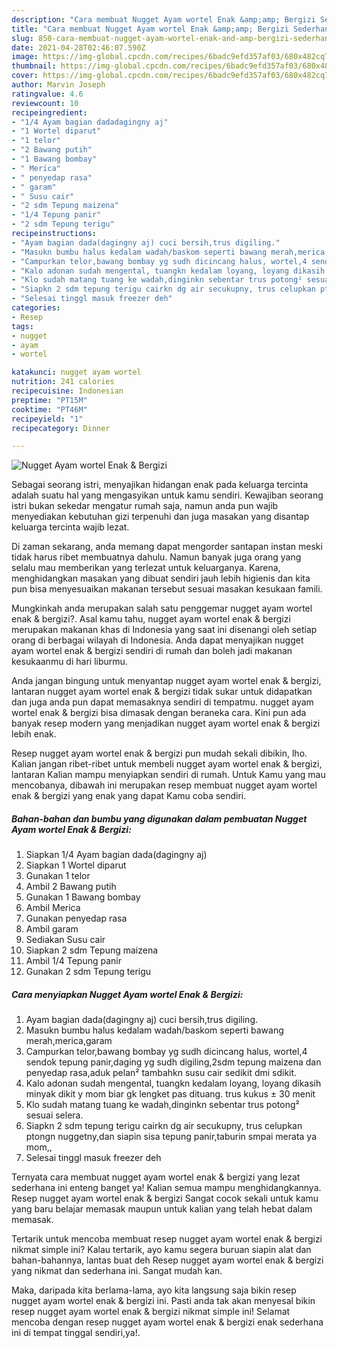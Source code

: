 ```yaml
---
description: "Cara membuat Nugget Ayam wortel Enak &amp;amp; Bergizi Sederhana Untuk Jualan"
title: "Cara membuat Nugget Ayam wortel Enak &amp;amp; Bergizi Sederhana Untuk Jualan"
slug: 850-cara-membuat-nugget-ayam-wortel-enak-and-amp-bergizi-sederhana-untuk-jualan
date: 2021-04-28T02:46:07.590Z
image: https://img-global.cpcdn.com/recipes/6badc9efd357af03/680x482cq70/nugget-ayam-wortel-enak-bergizi-foto-resep-utama.jpg
thumbnail: https://img-global.cpcdn.com/recipes/6badc9efd357af03/680x482cq70/nugget-ayam-wortel-enak-bergizi-foto-resep-utama.jpg
cover: https://img-global.cpcdn.com/recipes/6badc9efd357af03/680x482cq70/nugget-ayam-wortel-enak-bergizi-foto-resep-utama.jpg
author: Marvin Joseph
ratingvalue: 4.6
reviewcount: 10
recipeingredient:
- "1/4 Ayam bagian dadadagingny aj"
- "1 Wortel diparut"
- "1 telor"
- "2 Bawang putih"
- "1 Bawang bombay"
- " Merica"
- " penyedap rasa"
- " garam"
- " Susu cair"
- "2 sdm Tepung maizena"
- "1/4 Tepung panir"
- "2 sdm Tepung terigu"
recipeinstructions:
- "Ayam bagian dada(dagingny aj) cuci bersih,trus digiling."
- "Masukn bumbu halus kedalam wadah/baskom seperti bawang merah,merica,garam"
- "Campurkan telor,bawang bombay yg sudh dicincang halus, wortel,4 sendok tepung panir,daging yg sudh digiling,2sdm tepung maizena dan penyedap rasa,aduk pelan² tambahkn susu cair sedikit dmi sdikit."
- "Kalo adonan sudah mengental, tuangkn kedalam loyang, loyang dikasih minyak dikit y mom biar gk lengket pas dituang. trus kukus ± 30 menit"
- "Klo sudah matang tuang ke wadah,dinginkn sebentar trus potong² sesuai selera."
- "Siapkn 2 sdm tepung terigu cairkn dg air secukupny, trus celupkan ptongn nuggetny,dan siapin sisa tepung panir,taburin smpai merata ya mom,,"
- "Selesai tinggl masuk freezer deh"
categories:
- Resep
tags:
- nugget
- ayam
- wortel

katakunci: nugget ayam wortel 
nutrition: 241 calories
recipecuisine: Indonesian
preptime: "PT15M"
cooktime: "PT46M"
recipeyield: "1"
recipecategory: Dinner

---
```



![Nugget Ayam wortel Enak &amp; Bergizi](https://img-global.cpcdn.com/recipes/6badc9efd357af03/680x482cq70/nugget-ayam-wortel-enak-bergizi-foto-resep-utama.jpg)

Sebagai seorang istri, menyajikan hidangan enak pada keluarga tercinta adalah suatu hal yang mengasyikan untuk kamu sendiri. Kewajiban seorang istri bukan sekedar mengatur rumah saja, namun anda pun wajib menyediakan kebutuhan gizi terpenuhi dan juga masakan yang disantap keluarga tercinta wajib lezat.

Di zaman  sekarang, anda memang dapat mengorder santapan instan meski tidak harus ribet membuatnya dahulu. Namun banyak juga orang yang selalu mau memberikan yang terlezat untuk keluarganya. Karena, menghidangkan masakan yang dibuat sendiri jauh lebih higienis dan kita pun bisa menyesuaikan makanan tersebut sesuai masakan kesukaan famili. 



Mungkinkah anda merupakan salah satu penggemar nugget ayam wortel enak &amp; bergizi?. Asal kamu tahu, nugget ayam wortel enak &amp; bergizi merupakan makanan khas di Indonesia yang saat ini disenangi oleh setiap orang di berbagai wilayah di Indonesia. Anda dapat menyajikan nugget ayam wortel enak &amp; bergizi sendiri di rumah dan boleh jadi makanan kesukaanmu di hari liburmu.

Anda jangan bingung untuk menyantap nugget ayam wortel enak &amp; bergizi, lantaran nugget ayam wortel enak &amp; bergizi tidak sukar untuk didapatkan dan juga anda pun dapat memasaknya sendiri di tempatmu. nugget ayam wortel enak &amp; bergizi bisa dimasak dengan beraneka cara. Kini pun ada banyak resep modern yang menjadikan nugget ayam wortel enak &amp; bergizi lebih enak.

Resep nugget ayam wortel enak &amp; bergizi pun mudah sekali dibikin, lho. Kalian jangan ribet-ribet untuk membeli nugget ayam wortel enak &amp; bergizi, lantaran Kalian mampu menyiapkan sendiri di rumah. Untuk Kamu yang mau mencobanya, dibawah ini merupakan resep membuat nugget ayam wortel enak &amp; bergizi yang enak yang dapat Kamu coba sendiri.

<!--inarticleads1-->

##### Bahan-bahan dan bumbu yang digunakan dalam pembuatan Nugget Ayam wortel Enak &amp; Bergizi:

1. Siapkan 1/4 Ayam bagian dada(dagingny aj)
1. Siapkan 1 Wortel diparut
1. Gunakan 1 telor
1. Ambil 2 Bawang putih
1. Gunakan 1 Bawang bombay
1. Ambil  Merica
1. Gunakan  penyedap rasa
1. Ambil  garam
1. Sediakan  Susu cair
1. Siapkan 2 sdm Tepung maizena
1. Ambil 1/4 Tepung panir
1. Gunakan 2 sdm Tepung terigu




<!--inarticleads2-->

##### Cara menyiapkan Nugget Ayam wortel Enak &amp; Bergizi:

1. Ayam bagian dada(dagingny aj) cuci bersih,trus digiling.
1. Masukn bumbu halus kedalam wadah/baskom seperti bawang merah,merica,garam
1. Campurkan telor,bawang bombay yg sudh dicincang halus, wortel,4 sendok tepung panir,daging yg sudh digiling,2sdm tepung maizena dan penyedap rasa,aduk pelan² tambahkn susu cair sedikit dmi sdikit.
1. Kalo adonan sudah mengental, tuangkn kedalam loyang, loyang dikasih minyak dikit y mom biar gk lengket pas dituang. trus kukus ± 30 menit
1. Klo sudah matang tuang ke wadah,dinginkn sebentar trus potong² sesuai selera.
1. Siapkn 2 sdm tepung terigu cairkn dg air secukupny, trus celupkan ptongn nuggetny,dan siapin sisa tepung panir,taburin smpai merata ya mom,,
1. Selesai tinggl masuk freezer deh




Ternyata cara membuat nugget ayam wortel enak &amp; bergizi yang lezat sederhana ini enteng banget ya! Kalian semua mampu menghidangkannya. Resep nugget ayam wortel enak &amp; bergizi Sangat cocok sekali untuk kamu yang baru belajar memasak maupun untuk kalian yang telah hebat dalam memasak.

Tertarik untuk mencoba membuat resep nugget ayam wortel enak &amp; bergizi nikmat simple ini? Kalau tertarik, ayo kamu segera buruan siapin alat dan bahan-bahannya, lantas buat deh Resep nugget ayam wortel enak &amp; bergizi yang nikmat dan sederhana ini. Sangat mudah kan. 

Maka, daripada kita berlama-lama, ayo kita langsung saja bikin resep nugget ayam wortel enak &amp; bergizi ini. Pasti anda tak akan menyesal bikin resep nugget ayam wortel enak &amp; bergizi nikmat simple ini! Selamat mencoba dengan resep nugget ayam wortel enak &amp; bergizi enak sederhana ini di tempat tinggal sendiri,ya!.

